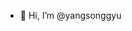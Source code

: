 - 👋 Hi, I’m @yangsonggyu

<!---
yangsonggyu/yangsonggyu is a ✨ special ✨ repository because its `README.md` (this file) appears on your GitHub profile.
You can click the Preview link to take a look at your changes.
--->

